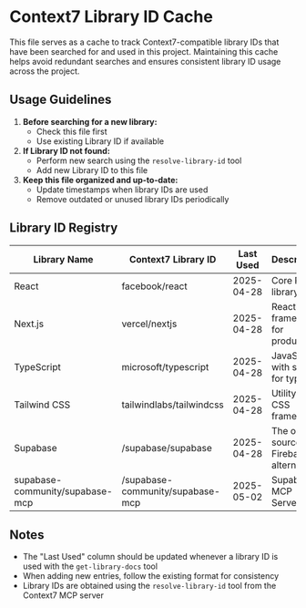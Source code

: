 # Context7 Library ID Cache

This file serves as a cache to track Context7-compatible library IDs that have been searched for and used in this project. Maintaining this cache helps avoid redundant searches and ensures consistent library ID usage across the project.

## Usage Guidelines

1. **Before searching for a new library:**
   - Check this file first
   - Use existing Library ID if available
2. **If Library ID not found:**
   - Perform new search using the `resolve-library-id` tool
   - Add new Library ID to this file
3. **Keep this file organized and up-to-date:**
   - Update timestamps when library IDs are used
   - Remove outdated or unused library IDs periodically

## Library ID Registry

| Library Name | Context7 Library ID | Last Used | Description |
|-------------|-------------------|-----------|-------------|
| React | facebook/react | 2025-04-28 | Core React library |
| Next.js | vercel/nextjs | 2025-04-28 | React framework for production |
| TypeScript | microsoft/typescript | 2025-04-28 | JavaScript with syntax for types |
| Tailwind CSS | tailwindlabs/tailwindcss | 2025-04-28 | Utility-first CSS framework |
| Supabase | /supabase/supabase | 2025-04-28 | The open source Firebase alternative |
| supabase-community/supabase-mcp | /supabase-community/supabase-mcp | 2025-05-02 | Supabase MCP Server |

## Notes

- The "Last Used" column should be updated whenever a library ID is used with the `get-library-docs` tool
- When adding new entries, follow the existing format for consistency
- Library IDs are obtained using the `resolve-library-id` tool from the Context7 MCP server